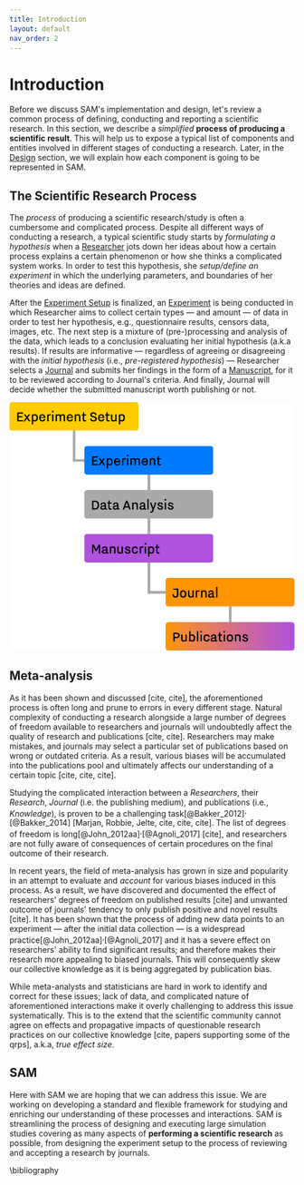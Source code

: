 ```yaml
---
title: Introduction
layout: default
nav_order: 2
---
```


# Introduction

Before we discuss SAM's implementation and design, let's review a common process of defining, conducting and reporting a scientific research. In this section, we describe a *simplified* **process of producing a scientific result**. This will help us to expose a typical list of components and entities involved in different stages of conducting a research. Later, in the [Design](design.md) section, we will explain how each component is going to be represented in SAM.

## The Scientific Research Process

The *process* of producing a scientific research/study is often a cumbersome and complicated process. Despite all different ways of conducting a research, a typical scientific study starts by *formulating a hypothesis* when a [Researcher](design.md#researcher) jots down her ideas about how a certain process explains a certain phenomenon or how she thinks a complicated system works. In order to test this hypothesis, she *setup/define an experiment* in which the underlying parameters, and boundaries of her theories and ideas are defined.

After the [Experiment Setup](design.md#experiment-setup) is finalized, an [Experiment](design.md#experiment) is being conducted in which Researcher aims to collect certain types — and amount — of data in order to test her hypothesis, e.g., questionnaire results, censors data, images, etc. The next step is a mixture of (pre-)processing and analysis of the data, which leads to a conclusion evaluating her initial hypothesis (a.k.a results). If results are informative — regardless of agreeing or disagreeing with the *initial hypothesis* (i.e., *pre-registered hypothesis*) — Researcher selects a [Journal](design.md#journal) and submits her findings in the form of a [Manuscript](design.md#submission), for it to be reviewed according to Journal's criteria. And finally, Journal will decide whether the submitted manuscript worth publishing or not.

![<b>Figure 1.</b> The Simplified Process of Producing a Scientific Publication/Result.](/figures/Research_Process.png)

## Meta-analysis

As it has been shown and discussed [cite, cite], the aforementioned process is often long and prune to errors in every different stage. Natural complexity of conducting a research alongside a large number of degrees of freedom available to researchers and journals will undoubtedly affect the quality of research and publications [cite, cite]. Researchers may make mistakes, and journals may select a particular set of publications based on wrong or outdated criteria. As a result, various biases will be accumulated into the publications pool and ultimately affects our understanding of a certain topic [cite, cite, cite].

Studying the complicated interaction between a *Researchers*, their *Research*, *Journal* (i.e. the publishing medium), and publications (i.e., *Knowledge*), is proven to be a challenging task[@Bakker_2012]<sup>,</sup>[@Bakker_2014] [Marjan, Robbie, Jelte, cite, cite, cite]. The list of degrees of freedom is long[@John_2012aa]<sup>,</sup>[@Agnoli_2017] [cite], and researchers are not fully aware of consequences of certain procedures on the final outcome of their research. 

In recent years, the field of meta-analysis has grown in size and popularity in an attempt to evaluate and *account* for various biases induced in this process. As a result, we have discovered and documented the effect of researchers' degrees of freedom on published results [cite] and unwanted outcome of journals' tendency to only publish positive and novel results [cite]. It has been shown that the process of adding new data points to an experiment — after the initial data collection — is a widespread practice[@John_2012aa]<sup>,</sup>[@Agnoli_2017] and it has a severe effect on researchers' ability to find significant results; and therefore makes their research more appealing to biased journals. This will consequently skew our collective knowledge as it is being aggregated by publication bias.

While meta-analysts and statisticians are hard in work to identify and correct for these issues; lack of data, and complicated nature of aforementioned interactions make it overly challenging to address this issue systematically. This is to the extend that the scientific community cannot agree on effects and propagative impacts of questionable research practices on our collective knowledge [cite, papers supporting some of the qrps], a.k.a, *true effect size*.

## SAM

Here with SAM we are hoping that we can address this issue. We are working on developing a standard and flexible framework for studying and enriching our understanding of these processes and interactions. SAM is streamlining the process of designing and executing large simulation studies covering as many aspects of **performing a scientific research** as possible, from designing the experiment setup to the process of reviewing and accepting a research by journals. 

\bibliography